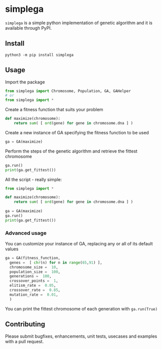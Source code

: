 # simplega

```simplega``` is a simple python implementation of genetic algorithm and it is available through PyPI.

## Install
```shell
python3 -m pip install simplega
```

## Usage

Import the package
```python
from simplega import Chromosome, Population, GA, GAHelper
# or
from simplega import *
```

Create a fitness function that suits your problem
```python
def maximize(chromosome):
    return sum( [ ord(gene) for gene in chromosome.dna ] )
```

Create a new instance of GA specifying the fitness function to be used
```python
ga = GA(maximize)
```

Perform the steps of the genetic algorithm and retrieve the fittest chromosome
```python
ga.run()
print(ga.get_fittest())
```

All the script - really simple:
```python
from simplega import *

def maximize(chromosome):
    return sum( [ ord(gene) for gene in chromosome.dna ] )
    
ga = GA(maximize)
ga.run()
print(ga.get_fittest())
```

### Advanced usage

You can customize your instance of GA, replacing any or all of its default values
```python
ga = GA(fitness_function, 
  genes =  [ chr(n) for n in range(65,91) ], 
  chromosome_size =  10, 
  population_size =  100, 
  generations =  100, 
  crossover_points =  1, 
  elitism_rate =  0.05, 
  crossover_rate =  0.85, 
  mutation_rate =  0.01, 
  )
```

You can print the fittest chromosome of each generation with ```ga.run(True)```

## Contributing

Please submit bugfixes, enhancements, unit tests, usecases and examples with a pull request.